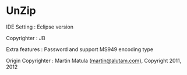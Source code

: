 # UnZip

IDE Setting : Eclipse version

Copyrighter : JB

Extra features
: Password and support MS949 encoding type

Origin Copyrighter : Martin Matula (martin@alutam.com), Copyright 2011, 2012
